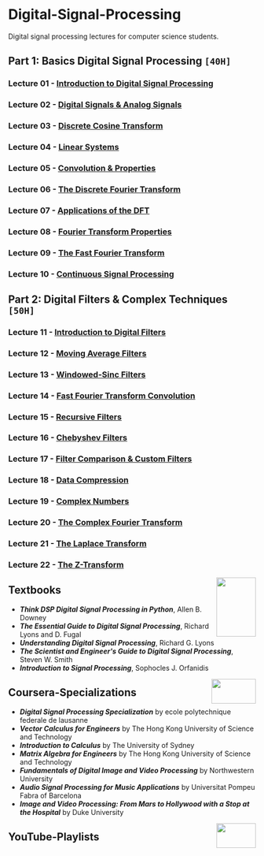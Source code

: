 # Digital-Signal-Processing
Digital signal processing lectures for computer science students.

## Part 1: Basics Digital Signal Processing `[40H]` 

### Lecture 01 - [Introduction to Digital Signal Processing]()
### Lecture 02 - [Digital Signals & Analog Signals]()
### Lecture 03 - [Discrete Cosine Transform]()
### Lecture 04 - [Linear Systems]()
### Lecture 05 - [Convolution & Properties]()
### Lecture 06 - [The Discrete Fourier Transform]()
### Lecture 07 - [Applications of the DFT]()
### Lecture 08 - [Fourier Transform Properties]()
### Lecture 09 - [The Fast Fourier Transform]()
### Lecture 10 - [Continuous Signal Processing]()

## Part 2: Digital Filters & Complex Techniques `[50H]` 

### Lecture 11 - [Introduction to Digital Filters]()
### Lecture 12 - [Moving Average Filters]()
### Lecture 13 - [Windowed-Sinc Filters]()
### Lecture 14 - [Fast Fourier Transform Convolution]()
### Lecture 15 - [Recursive Filters]()
### Lecture 16 - [Chebyshev Filters]()
### Lecture 17 - [Filter Comparison & Custom Filters]()
### Lecture 18 - [Data Compression]()
### Lecture 19 - [Complex Numbers]()
### Lecture 20 - [The Complex Fourier Transform]()
### Lecture 21 - [The Laplace Transform]()
### Lecture 22 - [The Z-Transform]()

<img align="right" width="80" height="120" src="https://github.com/cs-MohamedAyman/Computer-Science-Textbooks/blob/master/logos/textbooks.jpg">

## Textbooks

* ***Think DSP Digital Signal Processing in Python***, Allen B. Downey
* ***The Essential Guide to Digital Signal Processing***, Richard Lyons and D. Fugal
* ***Understanding Digital Signal Processing***, Richard G. Lyons
* ***The Scientist and Engineer's Guide to Digital Signal Processing***, Steven W. Smith
* ***Introduction to Signal Processing***, Sophocles J. Orfanidis

<img align="right" width="90" height="50" src="https://github.com/cs-MohamedAyman/Coursera-Specializations/blob/master/organizations-logos/coursera.jpg">

## Coursera-Specializations

* ***Digital Signal Processing Specialization*** by ecole polytechnique federale de lausanne
* ***Vector Calculus for Engineers*** by The Hong Kong University of Science and Technology
* ***Introduction to Calculus*** by The University of Sydney
* ***Matrix Algebra for Engineers*** by The Hong Kong University of Science and Technology
* ***Fundamentals of Digital Image and Video Processing*** by Northwestern University
* ***Audio Signal Processing for Music Applications*** by Universitat Pompeu Fabra of Barcelona
* ***Image and Video Processing: From Mars to Hollywood with a Stop at the Hospital*** by Duke University

<img align="right" width="80" height="50" src="https://github.com/cs-MohamedAyman/YouTube-Playlists/blob/master/organizations-logos/youtube.jpg">

## YouTube-Playlists
